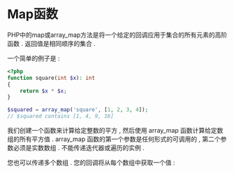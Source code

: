 # Map函数

PHP中的map或array\_map方法是将一个给定的回调应用于集合的所有元素的高阶函数 . 返回值是相同顺序的集合 .

一个简单的例子是 :

```php
<?php
function square(int $x): int
{
    return $x * $x;
}

$squared = array_map('square', [1, 2, 3, 4]);
// $squared contains [1, 4, 9, 16]
```

我们创建一个函数来计算给定整数的平方 , 然后使用 array\_map 函数计算给定数组的所有平方值 . array\_map 函数的第一个参数是任何形式的可调用的 , 第二个参数必须是实数数组 . 不能传递迭代器或遍历的实例 .

您也可以传递多个数组 . 您的回调将从每个数组中获取一个值 : 



